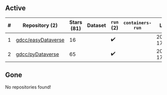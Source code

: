 ## Active
| # | Repository (2) | Stars (81) | Dataset | `run` (2) | `containers-run` | Last Modified |
| --- | --- | --- | --- | --- | --- | --- |
| 1 | [gdcc/easyDataverse](https://github.com/gdcc/easyDataverse) | 16 |  | :heavy_check_mark: |  | 2024-11-11 17:27:49+00:00 |
| 2 | [gdcc/pyDataverse](https://github.com/gdcc/pyDataverse) | 65 |  | :heavy_check_mark: |  | 2024-09-18 17:34:02+00:00 |

## Gone
No repositories found!
